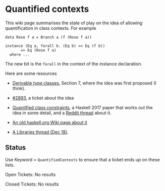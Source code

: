 # Quantified contexts



This wiki page summarises the state of play on the idea of allowing quantification in class contexts.  For example


```wiki
data Rose f a = Branch a (f (Rose f a))

instance (Eq a, forall b. (Eq b) => Eq (f b))
       => Eq (Rose f a)
  where ...
```


The new bit is the `forall` in the context of the instance declaration.



Here are some resources


- [
  Derivable type classes](https://www.microsoft.com/en-us/research/publication/derivable-type-classes), Section 7, where the idea was first proposed (I think).

- [\#2893](https://gitlab.staging.haskell.org/ghc/ghc/issues/2893), a ticket about the idea

- [
  Quantified class constraints](http://i.cs.hku.hk/~bruno//papers/hs2017.pdf), a Haskell 2017 paper that works out the idea in some detail, and a [
  Reddit thread](https://www.reddit.com/r/haskell/comments/6me3sv/quantified_class_constraints_pdf/) about it.

- [
  An old haskell.org Wiki page about it](http://haskell.org/haskellwiki/Quantified_contexts)
- [
  A Libraries thread (Dec 18)](https://mail.haskell.org/pipermail/libraries/2017-December/028377.html).

## Status



Use Keyword = `QuantifiedContexts` to ensure that a ticket ends up on these lists.



Open Tickets:
No results



Closed Tickets:
No results


